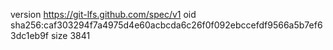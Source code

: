 version https://git-lfs.github.com/spec/v1
oid sha256:caf303294f7a4975d4e60acbcda6c26f0f092ebccefdf9566a5b7ef63dc1eb9f
size 3841
